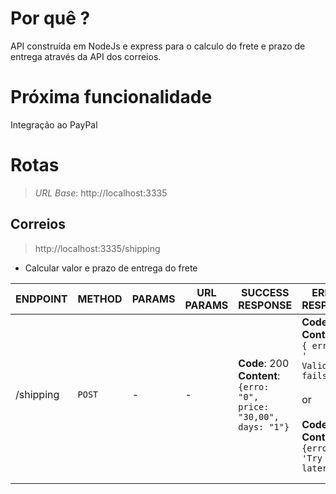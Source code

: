 # Por quê ?

API construída em NodeJs e express para o calculo do frete e prazo de entrega através da API dos correios.

# Próxima funcionalidade

Integração ao PayPal

# Rotas

> *URL Base*: http://localhost:3335

## Correios

> http://localhost:3335/shipping

- Calcular valor e prazo de entrega do frete

| ENDPOINT | METHOD   | PARAMS | URL PARAMS | SUCCESS RESPONSE                                                                                | ERROR RESPONSE                                                                                                                                                                                |
|--------------|----------|--------|------------|-------------------------------------------------------------------------------------------------|-----------------------------------------------------------------------------------------------------------------------------------------------------------------------------------------------|
| /shipping      | ``POST`` | -      | -          | __Code__: 200 <br/> __Content__:` {erro: "0", price: "30,00", days: "1"}` | __Code__: 400 <br/>   __Content__: ` { error:  ' Validation fails '  }`  <br/><br/>                   or <br/><br/> __Code__: 400 <br/> __Content__: ` {error: 'Try again later'}`  |
|              |          |        |            |                                                                                                 |                                                                                                                                                                                               |
|              |          |        |            |                                                                                                 |                                                                                                                                                                                               |

